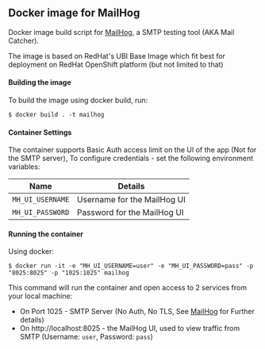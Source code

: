 ## Docker image for MailHog

Docker image build script for [MailHog](https://github.com/mailhog/MailHog), a SMTP testing tool (AKA Mail Catcher).

The image is based on RedHat's UBI Base Image which fit best for deployment on RedHat OpenShift platform (but not limited to that)

#### Building the image

To build the image using docker build, run:

```
$ docker build . -t mailhog
```

#### Container Settings

The container supports Basic Auth access limit on the UI of the app (Not for the SMTP server),
To configure credentials - set the following environment variables:

| Name             | Details                     |
| ---------------- | --------------------------- |
| `MH_UI_USERNAME` | Username for the MailHog UI |
| `MH_UI_PASSWORD` | Password for the MailHog UI |

#### Running the container

Using docker:

```
$ docker run -it -e "MH_UI_USERNAME=user" -e "MH_UI_PASSWORD=pass" -p "8025:8025" -p "1025:1025" mailhog
```

This command will run the container and open access to 2 services from your local machine:

- On Port 1025 - SMTP Server (No Auth, No TLS, See [MailHog](https://github.com/mailhog/MailHog) for Further details)
- On http://localhost:8025 - the MailHog UI, used to view traffic from SMTP (Username: `user`, Password: `pass`)
